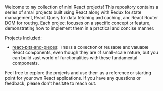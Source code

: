 Welcome to my collection of mini React projects! This repository contains a series of small projects built using React along with Redux for state management, React Query for data fetching and caching, and React Router DOM for routing. Each project focuses on a specific concept or feature, demonstrating how to implement them in a practical and concise manner.

Projects Included:

- [react-bits-and-pieces](https://react-bits-and-pieces.vercel.app/):  This is a collection of reusable and valuable React components, even though they are of small-scale nature, but you can build vast world of functionalities with these fundamental components.


Feel free to explore the projects and use them as a reference or starting point for your own React applications. If you have any questions or feedback, please don't hesitate to reach out.
